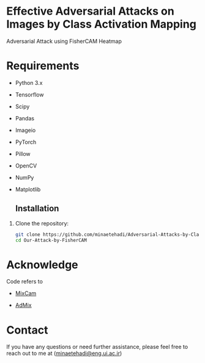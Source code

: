 # Effective Adversarial Attacks on Images by Class Activation Mapping
Adversarial Attack using FisherCAM Heatmap



# Requirements

- Python 3.x
- Tensorflow 
- Scipy 
- Pandas 
- Imageio
- PyTorch
- Pillow
- OpenCV
- NumPy
- Matplotlib


  ## Installation

1. Clone the repository:
   ```bash
   git clone https://github.com/minaetehadi/Adversarial-Attacks-by-Class-Activation-Mapping.git
   cd Our-Attack-by-FisherCAM
   
# Acknowledge
Code refers to 
- [MixCam](https://github.com/LongTerm417/MixCam)

- [AdMix](https://github.com/JHL-HUST/Admix)

# Contact 
If you have any questions or need further assistance, please feel free to reach out to me at  (minaetehadi@eng.ui.ac.ir)



